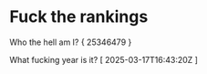 # Fuck the rankings

Who the hell am I?
{ 25346479 }

What fucking year is it?
[ 2025-03-17T16:43:20Z ]
